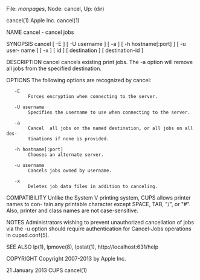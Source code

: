 File: *manpages*,  Node: cancel,  Up: (dir)

cancel(1)                         Apple Inc.                         cancel(1)



NAME
       cancel - cancel jobs

SYNOPSIS
       cancel  [ -E ] [ -U username ] [ -a ] [ -h hostname[:port] ] [ -u user-
       name ] [ -x ] [ id ] [ destination ] [ destination-id ]

DESCRIPTION
       cancel cancels existing print jobs. The -a option will remove all  jobs
       from the specified destination.

OPTIONS
       The following options are recognized by cancel:

       -E
            Forces encryption when connecting to the server.

       -U username
            Specifies the username to use when connecting to the server.

       -a
            Cancel  all jobs on the named destination, or all jobs on all des-
            tinations if none is provided.

       -h hostname[:port]
            Chooses an alternate server.

       -u username
            Cancels jobs owned by username.

       -x
            Deletes job data files in addition to canceling.

COMPATIBILITY
       Unlike the System V printing system, CUPS allows printer names to  con-
       tain  any  printable  character  except SPACE, TAB, "/", or "#".  Also,
       printer and class names are not case-sensitive.

NOTES
       Administrators wishing to prevent unauthorized cancellation of jobs via
       the  -u option should require authentication for Cancel-Jobs operations
       in cupsd.conf(5).

SEE ALSO
       lp(1), lpmove(8), lpstat(1),
       http://localhost:631/help

COPYRIGHT
       Copyright 2007-2013 by Apple Inc.



21 January 2013                      CUPS                            cancel(1)
